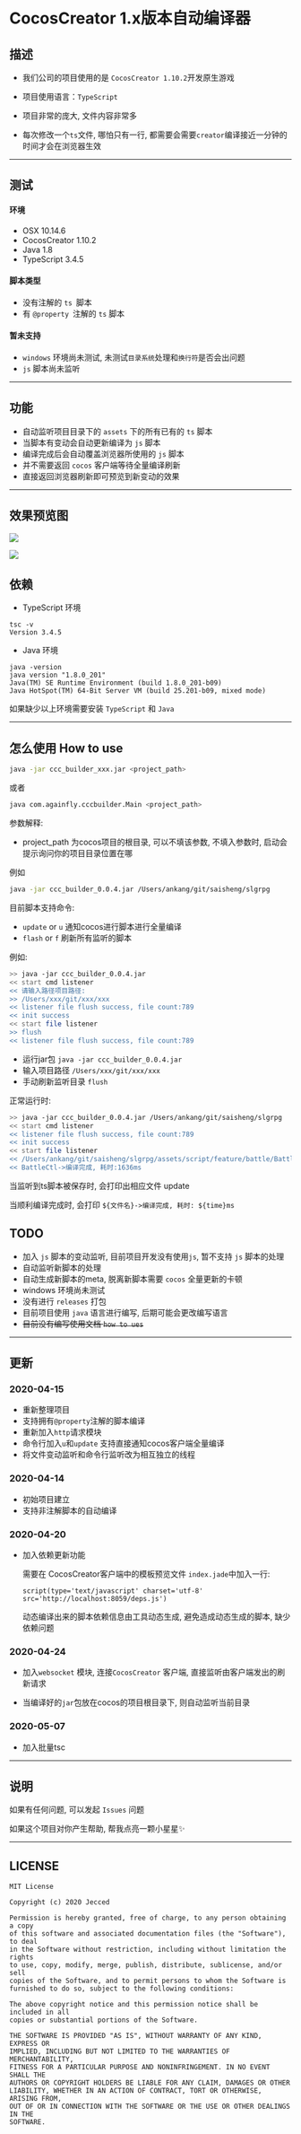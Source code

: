 # CocosCreator 1.x版本自动编译器

## 描述

- 我们公司的项目使用的是 `CocosCreator 1.10.2`开发原生游戏
- 项目使用语言：`TypeScript`

- 项目非常的庞大, 文件内容非常多

- 每次修改一个`ts`文件, 哪怕只有一行, 都需要会需要`creator`编译接近一分钟的时间才会在浏览器生效

---



## 测试

#### 环境

- OSX 10.14.6
- CocosCreator 1.10.2
- Java 1.8
- TypeScript 3.4.5

#### 脚本类型

- 没有注解的 `ts `脚本
- 有 `@property `注解的 `ts` 脚本

#### 暂未支持

- `windows` 环境尚未测试, 未测试`目录系统`处理和`换行符`是否会出问题
- `js` 脚本尚未监听

---



## 功能

- 自动监听项目目录下的 `assets` 下的所有已有的  `ts`  脚本
- 当脚本有变动会自动更新编译为 `js` 脚本
- 编译完成后会自动覆盖浏览器所使用的 `js` 脚本
- 并不需要返回 `cocos` 客户端等待全量编译刷新
- 直接返回浏览器刷新即可预览到新变动的效果

---

## 效果预览图
![](https://raw.githubusercontent.com/Jecced/ccc_buider/master/image/demo_preview.gif)

![](https://raw.githubusercontent.com/Jecced/ccc_buider/master/image/demo_preview_small.gif)



## 依赖

- TypeScript 环境

```shell
tsc -v
Version 3.4.5
```

- Java 环境

```shell
java -version
java version "1.8.0_201"
Java(TM) SE Runtime Environment (build 1.8.0_201-b09)
Java HotSpot(TM) 64-Bit Server VM (build 25.201-b09, mixed mode)
```

如果缺少以上环境需要安装 `TypeScript` 和 `Java`

---



## 怎么使用 How to use

```bash
java -jar ccc_builder_xxx.jar <project_path>
```

或者

```bash
java com.againfly.cccbuilder.Main <project_path>
```

参数解释:

- project_path 为cocos项目的根目录, 可以不填该参数, 不填入参数时, 启动会提示询问你的项目目录位置在哪

例如

```bash
java -jar ccc_builder_0.0.4.jar /Users/ankang/git/saisheng/slgrpg 
```



目前脚本支持命令:

- `update` or `u` 通知cocos进行脚本进行全量编译
-  `flash`  or `f` 刷新所有监听的脚本

例如:

```bash
>> java -jar ccc_builder_0.0.4.jar
<< start cmd listener
<< 请输入路径项目路径:
>> /Users/xxx/git/xxx/xxx 
<< listener file flush success, file count:789
<< init success
<< start file listener
>> flush
<< listener file flush success, file count:789
```

- 运行jar包 `java -jar ccc_builder_0.0.4.jar`
- 输入项目路径 `/Users/xxx/git/xxx/xxx`
- 手动刷新监听目录 `flush`



正常运行时: 

```bash
>> java -jar ccc_builder_0.0.4.jar /Users/ankang/git/saisheng/slgrpg 
<< start cmd listener
<< listener file flush success, file count:789
<< init success
<< start file listener
<< /Users/ankang/git/saisheng/slgrpg/assets/script/feature/battle/BattleCtl.ts, file update
<< BattleCtl->编译完成, 耗时:1636ms
```

当监听到ts脚本被保存时, 会打印出相应文件 update

当顺利编译完成时, 会打印 `${文件名}->编译完成, 耗时: ${time}ms`



## TODO

- 加入 `js` 脚本的变动监听, 目前项目开发没有使用`js`, 暂不支持 `js` 脚本的处理
- 自动监听新脚本的处理
- 自动生成新脚本的meta, 脱离新脚本需要 `cocos` 全量更新的卡顿
- windows 环境尚未测试
- 没有进行 `releases` 打包
- 目前项目使用 `java` 语言进行编写, 后期可能会更改编写语言
- ~~目前没有编写使用文档 `how to ues`~~

---



## 更新

### 2020-04-15

- 重新整理项目
- 支持拥有`@property`注解的脚本编译
- 重新加入`http`请求模块
- 命令行加入`u`和`update` 支持直接通知cocos客户端全量编译
- 将文件变动监听和命令行监听改为相互独立的线程



### 2020-04-14

- 初始项目建立
- 支持非注解脚本的自动编译



### 2020-04-20

- 加入依赖更新功能

  需要在 CocosCreator客户端中的模板预览文件 `index.jade`中加入一行:

  `script(type='text/javascript' charset='utf-8' src='http://localhost:8059/deps.js')`

  动态编译出来的脚本依赖信息由工具动态生成, 避免造成动态生成的脚本, 缺少依赖问题



### 2020-04-24

- 加入`websocket` 模块, 连接`CocosCreator` 客户端, 直接监听由客户端发出的刷新请求

- 当编译好的`jar`包放在cocos的项目根目录下, 则自动监听当前目录

  

### 2020-05-07

- 加入批量tsc





---



## 说明

如果有任何问题, 可以发起 `Issues` 问题

如果这个项目对你产生帮助, 帮我点亮一颗小星星✨



---



## LICENSE

    MIT License
    
    Copyright (c) 2020 Jecced
    
    Permission is hereby granted, free of charge, to any person obtaining a copy
    of this software and associated documentation files (the "Software"), to deal
    in the Software without restriction, including without limitation the rights
    to use, copy, modify, merge, publish, distribute, sublicense, and/or sell
    copies of the Software, and to permit persons to whom the Software is
    furnished to do so, subject to the following conditions:
    
    The above copyright notice and this permission notice shall be included in all
    copies or substantial portions of the Software.
    
    THE SOFTWARE IS PROVIDED "AS IS", WITHOUT WARRANTY OF ANY KIND, EXPRESS OR
    IMPLIED, INCLUDING BUT NOT LIMITED TO THE WARRANTIES OF MERCHANTABILITY,
    FITNESS FOR A PARTICULAR PURPOSE AND NONINFRINGEMENT. IN NO EVENT SHALL THE
    AUTHORS OR COPYRIGHT HOLDERS BE LIABLE FOR ANY CLAIM, DAMAGES OR OTHER
    LIABILITY, WHETHER IN AN ACTION OF CONTRACT, TORT OR OTHERWISE, ARISING FROM,
    OUT OF OR IN CONNECTION WITH THE SOFTWARE OR THE USE OR OTHER DEALINGS IN THE
    SOFTWARE.
